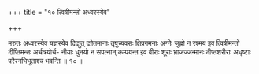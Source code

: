 +++
title = "१० त्विषीमन्तो अध्वरस्येव"

+++

मरुतः अध्वरस्येव यज्ञस्येव दिद्युत् द्योतमानाः तृषुच्यवसः क्षिप्रगमनाः अग्नेः जुह्वो न रश्मय इव त्विषीमन्तो दीप्तिमन्तः अर्चत्रयोर्च- नीयाः धुनयो न सपत्नान् कम्पयन्त इव वीराः शूराः भ्राजज्जन्मानः दीप्तशरीराः अधृष्टाः परैरनभिभूताश्च भवन्ति ॥ १० ॥
